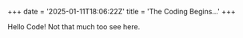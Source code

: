 +++
date = '2025-01-11T18:06:22Z'
title = 'The Coding Begins...'
+++

Hello Code!
Not that much too see here.